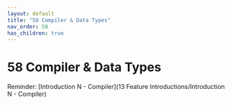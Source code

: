 ```yaml
---
layout: default
title: "58 Compiler & Data Types"
nav_order: 58
has_children: true
---
```

# 58 Compiler & Data Types
Reminder: [Introduction N - Compiler](13 Feature Introductions/Introduction N - Compiler)     
